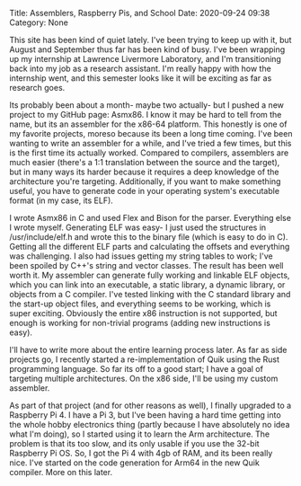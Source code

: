 Title: Assemblers, Raspberry Pis, and School
Date: 2020-09-24 09:38
Category: None

This site has been kind of quiet lately. I've been trying to keep up with it, but August and September thus far has been kind of busy. I've been wrapping up my internship at Lawrence Livermore Laboratory, and I'm transitioning back into my job as a research assistant. I'm really happy with how the internship went, and this semester looks like it will be exciting as far as research goes.

Its probably been about a month- maybe two actually- but I pushed a new project to my GitHub page: Asmx86. I know it may be hard to tell from the name, but its an assembler for the x86-64 platform. This honestly is one of my favorite projects, moreso because its been a long time coming. I've been wanting to write an assembler for a while, and I've tried a few times, but this is the first time its actually worked. Compared to compilers, assemblers are much easier (there's a 1:1 translation between the source and the target), but in many ways its harder because it requires a deep knowledge of the architecture you're targeting. Additionally, if you want to make something useful, you have to generate code in your operating system's executable format (in my case, its ELF).

I wrote Asmx86 in C and used Flex and Bison for the parser. Everything else I wrote myself. Generating ELF was easy- I just used the structures in /usr/include/elf.h and wrote this to the binary file (which is easy to do in C). Getting all the different ELF parts and calculating the offsets and everything was challenging. I also had issues getting my string tables to work; I've been spoiled by C++'s string and vector classes. The result has been well worth it. My assembler can generate fully working and linkable ELF objects, which you can link into an executable, a static library, a dynamic library, or objects from a C compiler. I've tested linking with the C standard library and the start-up object files, and everything seems to be working, which is super exciting. Obviously the entire x86 instruction is not supported, but enough is working for non-trivial programs (adding new instructions is easy).

I'll have to write more about the entire learning process later. As far as side projects go, I recently started a re-implementation of Quik using the Rust programming language. So far its off to a good start; I have a goal of targeting multiple architectures. On the x86 side, I'll be using my custom assembler.

As part of that project (and for other reasons as well), I finally upgraded to a Raspberry Pi 4. I have a Pi 3, but I've been having a hard time getting into the whole hobby electronics thing (partly because I have absolutely no idea what I'm doing), so I started using it to learn the Arm architecture. The problem is that its too slow, and its only usable if you use the 32-bit Raspberry Pi OS. So, I got the Pi 4 with 4gb of RAM, and its been really nice. I've started on the code generation for Arm64 in the new Quik compiler. More on this later.

